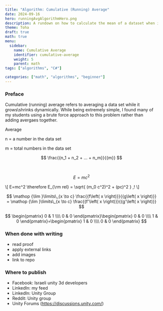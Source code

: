 ```yaml
---
title: "Algorithm: Cumulative (Running) Average"
date: 2024-09-16
hero: runningAvgAlgorithmHero.png
description: A rundown on how to calculate the mean of a dataset when it increases dynamically
theme: Toha
draft: true
math: true
menu:
  sidebar:
    name: Cumulative Average
    identifier: cumulative-average
    weight: 5
    parent: math
tags: ["algorithms", "C#"]

categories: ["math", "algorithms", "beginner"]
---
```


### Preface

Cumulative (running) average refers to averaging a data set while it grows\shrinks dynamically. While being extremely simple, I found many of my students using a brute force approach to this problem rather than adding avergaes together.

Average

n = a number in the data set

m = total numbers in the data set

$$ \frac{{n_1 + n_2 + ... + n_m}}{{m}} $$

<br>
<P>
<P>

$$ E=mc^2 $$

\\[ E=mc^2 \therefore E_{\rm rel} = \sqrt{ (m_0 c^2)^2 + (pc)^2 } \,\! \\]

$$ \mathop {\lim }\limits\_{x \to c} \frac{{f\left( x \right)}}{{g\left( x \right)}} = \mathop {\lim }\limits\_{x \to c} \frac{{f'\left( x \right)}}{{g'\left( x \right)}} $$

$$ \begin{pmatrix} 0 & 1 \\\\ 0 & 0 \end{pmatrix}\begin{pmatrix} 0 & 0 \\\\ 1 & 0 \end{pmatrix}=\begin{pmatrix} 1 & 0 \\\\ 0 & 0 \end{pmatrix} $$

### When done with writing
- read proof
- apply external links
- add images
- link to repo

### Where to publish
- Facebook: Israeli unity 3d developers
- LinkedIn: my feed
- LinkedIn: Unity Group
- Reddit: Unity group
- Unity Forums (https://discussions.unity.com/)